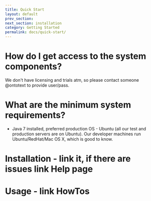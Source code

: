 ```yaml
---
title: Quick Start
layout: default
prev_section:  
next_section: installation
category: Getting Started
permalink: docs/quick-start/
---
```


# How do I get access to the system components?

We don't have licensing and trials atm, so please contact someone @ontotext to provide user/pass.

# What are the minimum system requirements?

- Java 7 installed, preferred production OS - Ubuntu (all our test and production servers are on Ubuntu). Our developer machines run Ubuntu/RedHat/Mac OS X, which is good to know.
# Installation - link it, if there are issues link Help page
# Usage - link HowTos
